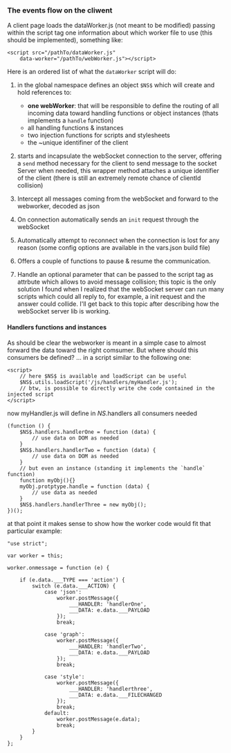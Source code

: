 ### The events flow on the cliwent

A client page loads the dataWorker.js (not meant to be modified) passing within the script tag one information about which worker file to use (this should be implemented), something like: 
```
<script src="/pathTo/dataWorker.js"
    data-worker="/pathTo/webWorker.js"></script>
```
Here is an ordered list of what the `dataWorker` script will do: 
1) in the global namespace defines an object `$NS$` which will create and hold references to:
    - **one webWorker**: that will be responsible to define the routing of all incoming data toward handling functions or object instances (thats implements a `handle` function)
    - all handling functions & instances
    - two injection functions for scripts and stylesheets
    - the ~unique identifiner of the client

2) starts and incapsulate the webSocket connection to the server, offering a `send` method necessary for the client to send message to the socket Server when needed, this wrapper method attaches a unique identifier of the client (there is still an extremely remote chance of clientId collision)
3) Intercept all messages coming from the webSocket and forward to the webworker, decoded as json
4) On connection automatically sends an `init` request through the webSocket
5) Automatically attempt to reconnect when the connection is lost for any reason (some config options are available in the vars.json build file) 
6) Offers a couple of functions to pause & resume the communication. 
7) Handle an optional parameter that can be passed to the script tag as attrbute which allows to avoid message collision; this topic is the only solution I found when I realized that the webSocket server can run many scripts which could all reply to, for example, a init request and the answer could collide. I'll get back to this topic after describing how the webSocket server lib is working. 

#### Handlers functions and instances
As should be clear the webworker is meant in a simple case to almost forward the data toward the right comsumer. But where should this consumers be defined? ... in a script similar to the following one:
```
<script>
    // here $NS$ is available and loadScript can be useful    
    $NS$.utils.loadScript('/js/handlers/myHandler.js');
    // btw, is possible to directly write che code contained in the injected script
</script>
```
now myHandler.js will define in $NS$.handlers all consumers needed

```
(function () {
    $NS$.handlers.handlerOne = function (data) {
        // use data on DOM as needed
    }
    $NS$.handlers.handlerTwo = function (data) {
        // use data on DOM as needed
    }
    // but even an instance (standing it implements the `handle` function)
    function myObj(){}
    myObj.protptype.handle = function (data) {
        // use data as needed
    }
    $NS$.handlers.handlerThree = new myObj();
})();
```

at that point it makes sense to show how the worker code would fit that particular example:

```
"use strict";

var worker = this;

worker.onmessage = function (e) {

    if (e.data.___TYPE === 'action') {
        switch (e.data.___ACTION) {
            case 'json':
                worker.postMessage({
                    ___HANDLER: 'handlerOne',
                    ___DATA: e.data.___PAYLOAD
                });
                break;

            case 'graph':
                worker.postMessage({
                    ___HANDLER: 'handlerTwo',
                    ___DATA: e.data.___PAYLOAD
                });
                break;

            case 'style':
                worker.postMessage({
                    ___HANDLER: 'handlerthree',
                    ___DATA: e.data.___FILECHANGED
                });
                break;
            default:
                worker.postMessage(e.data);
                break;
        }
    }
};
```
